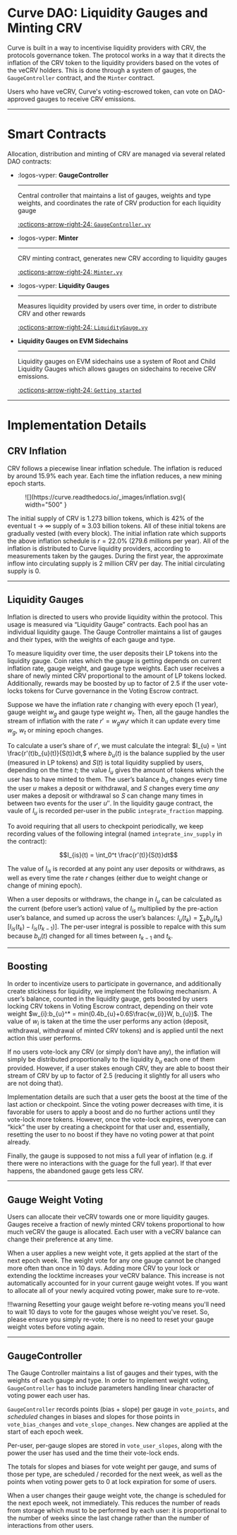 <h1>Curve DAO: Liquidity Gauges and Minting CRV</h1>

Curve is built in a way to incentivise liquidity providers with CRV, the protocols governance token. The protocol works in a way that it directs the inflation of the CRV token to the liquidity providers based on the votes of the veCRV holders. This is done through a system of gauges, the `GaugeController` contract, and the `Minter` contract.

Users who have veCRV, Curve's voting-escrowed token, can vote on DAO-approved gauges to receive CRV emissions.

---

# **Smart Contracts**

Allocation, distribution and minting of CRV are managed via several related DAO contracts:

<div class="grid cards" markdown>

-   :logos-vyper: **GaugeController**

    ---

    Central controller that maintains a list of gauges, weights and type weights, and coordinates the rate of CRV production for each liquidity gauge

    [:octicons-arrow-right-24: `GaugeController.vy`](./gauge-controller/GaugeController.md)

-   :logos-vyper: **Minter**

    ---

    CRV minting contract, generates new CRV according to liquidity gauges

    [:octicons-arrow-right-24: `Minter.vy`](./minter/Minter.md)

-   :logos-vyper: **Liquidity Gauges**

    ---

    Measures liquidity provided by users over time, in order to distribute CRV and other rewards

    [:octicons-arrow-right-24: `LiquidityGauge.vy`](./gauges/LiquidityGaugeV6.md)

-   **Liquidity Gauges on EVM Sidechains**

    ---

    Liquidity gauges on EVM sidechains use a system of Root and Child Liquidity Gauges which allows gauges on sidechains to receive CRV emissions.

    [:octicons-arrow-right-24: `Getting started`](./xchain-gauges/overview.md)

</div>

---

# **Implementation Details**

## CRV Inflation
CRV follows a piecewise linear inflation schedule. The inflation is reduced by around 15.9% each year. Each time the inflation reduces, a new mining epoch starts.

<figure markdown>
  ![](https://curve.readthedocs.io/_images/inflation.svg){ width="500" }
  <figcaption></figcaption>
</figure>

The initial supply of CRV is 1.273 billion tokens, which is 42% of the eventual t -> $\infty$ supply of $\approx$ 3.03 billion tokens. All of these initial tokens are gradually vested (with every block). The initial inflation rate which supports the above inflation schedule is $r = 22.0$% (279.6 millions per year).
All of the inflation is distributed to Curve liquidity providers, according to measurements taken by the gauges. During the first year, the approximate inflow into circulating supply is 2 million CRV per day. The initial circulating supply is 0.  

---

## Liquidity Gauges
Inflation is directed to users who provide liquidity within the protocol. This usage is measured via “Liquidity Gauge” contracts. Each pool has an individual liquidity gauge. The Gauge Controller maintains a list of gauges and their types, with the weights of each gauge and type.

To measure liquidity over time, the user deposits their LP tokens into the liquidity gauge. Coin rates which the gauge is getting depends on current inflation rate, gauge weight, and gauge type weights. Each user receives a share of newly minted CRV proportional to the amount of LP tokens locked. Additionally, rewards may be boosted by up to factor of 2.5 if the user vote-locks tokens for Curve governance in the Voting Escrow contract.

Suppose we have the inflation rate $r$ changing with every epoch (1 year), gauge weight $w_{g}$ and gauge type weight $w_{t}$. Then, all the gauge handles the stream of inflation with the rate $r' = w_{g}w_{t}r$ which it can update every time $w_{g}$, $w_{t}$ or mining epoch changes.

To calculate a user’s share of $r'$, we must calculate the integral: 
$I_{u} = \int \frac{r'(t)b_{u}(t)}{S(t)}dt,$ where $b_{u}(t)$ is the balance supplied by the user (measured in LP tokens) and $S(t)$ is total liquidity supplied by users, depending on the time $t$; the value $I_{u}$ gives the amount of tokens which the user has to have minted to them. The user’s balance $b_{u}$ changes every time the user $u$ makes a deposit or withdrawal, and $S$ changes every time _any_ user makes a deposit or withdrawal so $S$ can change many times in between two events for the user $u''$. In the liquidity gauge contract, the vaule of $I_{u}$ is recorded per-user in the public `integrate_fraction` mapping.

To avoid requiring that all users to checkpoint periodically, we keep recording values of the following integral (named `integrate_inv_supply` in the contract):

$$I_{is}(t) = \int_0^t \frac{r'(t)}{S(t)}dt$$

The value of $I_{is}$ is recorded at any point any user deposits or withdraws, as well as every time the rate $r$ changes (either due to weight change or change of mining epoch).

When a user deposits or withdraws, the change in $I_{u}$ can be calculated as the current (before user’s action) value of $I_{is}$ multiplied by the pre-action user’s balance, and sumed up across the user’s balances: $I_{u}(t_{k}) = \sum_{k} b_{u}(t_{k})[I_{is}(t_{k})-I_{is}(t_{k-1})]$. The per-user integral is possible to repalce with this sum because $b_{u}(t)$ changed for all times between $t_{k-1}$ and $t_{k}$.

---

## Boosting
In order to incentivize users to participate in governance, and additionally create stickiness for liquidity, we implement the following mechanism. A user’s balance, counted in the liquidity gauge, gets boosted by users locking CRV tokens in Voting Escrow contract, depending on their vote weight $w_{i}:b_{u}^* = min(0.4b_{u}+0.6S\frac{w_{i}}W, b_{u})$.
The value of $w_{i}$ is taken at the time the user performs any action (deposit, withdrawal, withdrawal of minted CRV tokens) and is applied until the next action this user performs.

If no users vote-lock any CRV (or simply don’t have any), the inflation will simply be distributed proportionally to the liquidity $b_{u}$ each one of them provided. However, if a user stakes enough CRV, they are able to boost their stream of CRV by up to factor of 2.5 (reducing it slightly for all users who are not doing that).

Implementation details are such that a user gets the boost at the time of the last action or checkpoint. Since the voting power decreases with time, it is favorable for users to apply a boost and do no further actions until they vote-lock more tokens. However, once the vote-lock expires, everyone can “kick” the user by creating a checkpoint for that user and, essentially, resetting the user to no boost if they have no voting power at that point already.

Finally, the gauge is supposed to not miss a full year of inflation (e.g. if there were no interactions with the guage for the full year). If that ever happens, the abandoned gauge gets less CRV.

---

## Gauge Weight Voting
Users can allocate their veCRV towards one or more liquidity gauges. Gauges receive a fraction of newly minted CRV tokens proportional to how much veCRV the gauge is allocated. Each user with a veCRV balance can change their preference at any time.

When a user applies a new weight vote, it gets applied at the start of the next epoch week. The weight vote for any one gauge cannot be changed more often than once in 10 days. Adding more CRV to your lock or extending the locktime increases your veCRV balance. This increase is not automatically accounted for in your current gauge weight votes. If you want to allocate all of your newly acquired voting power, make sure to re-vote.

!!!warning
    Resetting your gauge weight before re-voting means you'll need to wait 10 days to vote for the gauges whose weight you've reset. So, please ensure you simply re-vote; there is no need to reset your gauge weight votes before voting again.

---

## GaugeController
The Gauge Controller maintains a list of gauges and their types, with the weights of each gauge and type. In order to implement weight voting, `GaugeController` has to include parameters handling linear character of voting power each user has.

`GaugeController` records points (bias + slope) per gauge in `vote_points`, and *scheduled* changes in biases and slopes for those points in `vote_bias_changes` and `vote_slope_changes`. New changes are applied at the start of each epoch week.

Per-user, per-gauge slopes are stored in `vote_user_slopes`, along with the power the user has used and the time their vote-lock ends.

The totals for slopes and biases for vote weight per gauge, and sums of those per type, are scheduled / recorded for the next week, as well as the points when voting power gets to 0 at lock expiration for some of users.

When a user changes their gauge weight vote, the change is scheduled for the next epoch week, not immediately. This reduces the number of reads from storage which must to be performed by each user: it is proportional to the number of weeks since the last change rather than the number of interactions from other users.
